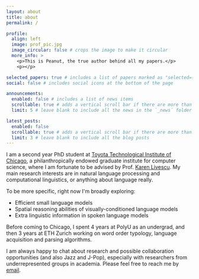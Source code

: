 ```yaml
---
layout: about
title: about
permalink: /

profile:
  align: left
  image: prof_pic.jpg
  image_circular: false # crops the image to make it circular
  more_info: >
    <p>This is Peanut, the true author behind all my papers.</p>
    <p></p>

selected_papers: true # includes a list of papers marked as "selected={true}"
social: false # includes social icons at the bottom of the page

announcements:
  enabled: false # includes a list of news items
  scrollable: true # adds a vertical scroll bar if there are more than 3 news items
  limit: 5 # leave blank to include all the news in the `_news` folder

latest_posts:
  enabled: false
  scrollable: true # adds a vertical scroll bar if there are more than 3 new posts items
  limit: 3 # leave blank to include all the blog posts
---
```


I am a second year PhD student at [Toyota Technological Institute of Chicago](https://www.ttic.edu/), a philanthropically endowed graduate institute for computer science, where I am fortunate to be advised by Prof. [Karen Livescu](https://home.ttic.edu/~klivescu/). My main research interests are in natural language processing and computational linguistics, or anything about language really.

To be more specific, right now I'm broadly exploring:
 
<ul>
    <li>Efficient small language models</li>
    <li>Spatial reasoning abilities of visually-conditioned language models</li>
    <li>Extra linguistic information in spoken language models</li>
</ul>

Before coming to Chicago, I spent 4 years at PolyU as an undergrad, and then 3 years at ETH Zurich working on word order typology, language acquisition and parsing algorithms.

I am always happy to chat about research and possible collaboration opportunities (and also Jazz and J-Pop), especially with researchers from underrepresented groups in academia. Please feel free to reach me by [email](mailto:sallyxu@ttic.edu).
